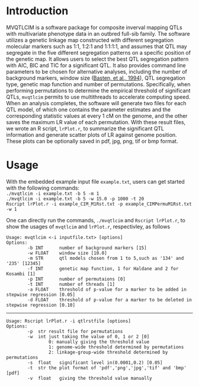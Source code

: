 # Introduction
MVQTLCIM is a software package for composite inverval mapping QTLs with multivariate phenotype data in an outbred full-sib family. The software utilizes a genetic linkage map constructed with different segregation molecular markers such as 1:1, 1:2:1 and 1:1:1:1, and assumes that QTL may segregate in the five different segregation patterns on a specific position of the genetic map. It allows users to select the best QTL segregation pattern with AIC, BIC and TIC for a significant QTL. It also provides command line parameters to be chosen for alternative analyses, including the number of background markers, window size ([Basten, et al., 1994](http://statgen.ncsu.edu/qtlcart/WinQTLCart.pdf)), QTL segregation type, genetic map function and number of permutations. Specifically, when performing permutations to determine the empirical threshold of significant QTLs, `mvqtlcim` permits to use multithreads to accelerate computing speed. When an analysis completes, the software will generate two files for each QTL model, of which one contains the parameter estimates and the corresponding statistic values at every 1 cM on the genome, and the other saves the maximum LR value of each permutation. With these result files, we wrote an R script, `lrPlot.r`, to summarize the significant QTL information and generate scatter plots of LR against genome position. These plots can be optionally saved in pdf, jpg, png, tif or bmp format. 
# Usage
With the embedded example input file `example.txt`, users can get started with the following commands:  
`./mvqtlcim -i example.txt -b 5 -m 1`  
`./mvqtlcim -i example.txt -b 5 -w 15.0 -p 1000 -t 20`  
`Rscript lrPlot.r -i example_CIM_M1Rst.txt -p example_CIMPermuM1Rst.txt -w 1`  
  
One can directly run the commands, `./mvqtlcim` and `Rscript lrPlot.r`, to show the usages of `mvqtlcim` and `lrPlot.r`, respectivley, as follows  

    Usage: mvqtlcim <-i inputfile.txt> [options]  
    Options:  
            -b INT  	number of background markers [15]  
            -w FLOAT	window size [10.0]  
            -m STR		qtl models chosen from 1 to 5,such as '134' and '235' [12345]  
            -f INT		genetic map function, 1 for Haldane and 2 for Kosambi [1]  
            -p INT		number of permutaions [0]  
            -t INT		number of threads [1]  
            -a FLOAT	threshold of p-value for a marker to be added in stepwise regression [0.05]  
            -d FLOAT	threshold of p-value for a marker to be deleted in stepwise regression [0.10]  
--- - - -     
    Usage: Rscript lrPlot.r -i qtlrstfile [options]
    Options:
        	-p	str	result file for permutations
	        -w	int	just taking the value of 0, 1 or 2 [0]
			        0: manually giving the threshold value
			        1: genome-wide threshold determined by permutations
			        2: linkage-group-wide threshold determined by permutations
	        -s	float	significant level in(0.0001,0.2) [0.05]
	        -t	str	the plot format of 'pdf','png','jpg','tif' and 'bmp' [pdf]
	        -v	float	giving the threshold value manually
